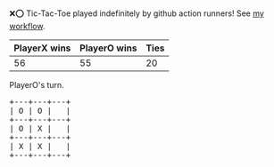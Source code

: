:x::o: Tic-Tac-Toe played indefinitely by github action runners! See [my workflow](.github/workflows/play.yaml).

|PlayerX wins|PlayerO wins|Ties|
|-|-|-|
|56|55|20|

PlayerO's turn.

<pre>
+---+---+---+
| O | O |   |
+---+---+---+
| O | X |   |
+---+---+---+
| X | X |   |
+---+---+---+
</pre>